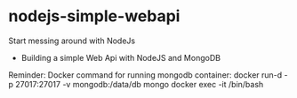 # nodejs-simple-webapi
Start messing around with NodeJs

- Building a simple Web Api with NodeJS and MongoDB

Reminder:  Docker command for running mongodb container:
docker run-d -p 27017:27017 -v mongodb:/data/db mongo
docker exec -it <container-id> /bin/bash

